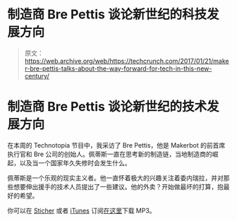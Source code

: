 # 制造商 Bre Pettis 谈论新世纪的科技发展方向

> 原文：<https://web.archive.org/web/https://techcrunch.com/2017/01/21/maker-bre-pettis-talks-about-the-way-forward-for-tech-in-this-new-century/>

# 制造商 Bre Pettis 谈论新世纪的技术发展方向

在本周的 Technotopia 节目中，我采访了 Bre Pettis，他是 Makerbot 的前首席执行官和 Bre 公司的创始人。佩蒂斯一直在思考新的制造链，当地制造商的崛起，以及当一个国家年久失修时会发生什么。

佩蒂斯是一个乐观的现实主义者。他一直怀着极大的兴趣关注着委内瑞拉，并对那些想要伸出援手的技术人员提出了一些建议。他的外卖？开始做最坏的打算，抱最好的希望。

你可以在 [Sticher](https://web.archive.org/web/20230328163113/http://www.stitcher.com/s?fid=123180&refid=stpr) 或者 [iTunes](https://web.archive.org/web/20230328163113/https://itunes.apple.com/us/podcast/technotopia/id1076105764?mt=2) 订阅[在这里](https://web.archive.org/web/20230328163113/http://traffic.libsyn.com/technotopia/technotopia45_1.mp3)下载 MP3。